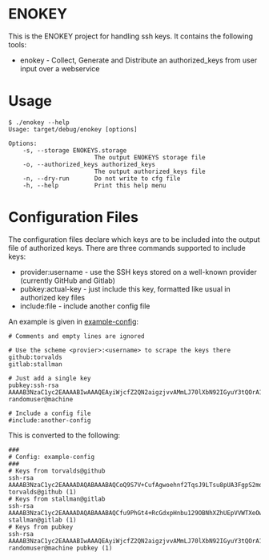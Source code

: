 # ENOKEY

This is the ENOKEY project for handling ssh keys. It contains the following tools:

* enokey - Collect, Generate and Distribute an authorized_keys from user input over a webservice


# Usage
```
$ ./enokey --help
Usage: target/debug/enokey [options]

Options:
    -s, --storage ENOKEYS.storage
                        The output ENOKEYS storage file
    -o, --authorized_keys authorized_keys
                        The output authorized_keys file
    -n, --dry-run       Do not write to cfg file
    -h, --help          Print this help menu
```

# Configuration Files

The configuration files declare which keys are to be included into the output file of authorized keys. There are three commands supported to include keys:

* provider:username - use the SSH keys stored on a well-known provider (currently GitHub and Gitlab)
* pubkey:actual-key - just include this key, formatted like usual in authorized key files
* include:file - include another config file

An example is given in [example-config](example-config):

```
# Comments and empty lines are ignored

# Use the scheme <provier>:<username> to scrape the keys there
github:torvalds
gitlab:stallman

# Just add a single key
pubkey:ssh-rsa AAAAB3NzaC1yc2EAAAABIwAAAQEAyiWjcfZ2QN2aigzjvvAMmLJ70lXbN92IGyuY3tQOrA162Jtn6OSDIUNcR3q8as6LrGlX2LJZAygndB59Mb12Zddv2nB/UuanD3x1R47fMA2iliMjanQSjDbtEgtDi6u/cArvb1PA4P9FUjxUx7RdNKd4RuYrFyOVMmPpbqD7x5QBHZT7y43mrHCYAoYEoOZdVrXcMVxnit2iN9oA3f+h5GmVRgciIXxgqBbdvRmADBrR9jkeQGFPOVdRfVGLxpFMeM+abm3+JmJIMxneiLcO2hxx+47MvMuALrLzoSztkks+HeiRkiv1bXOuXdUMFcrHNuwaJ/f5lqJtp8fdJ1+riQ== randomuser@machine

# Include a config file
#include:another-config
```

This is converted to the following:

```
###
# Config: example-config
###
# Keys from torvalds@github
ssh-rsa AAAAB3NzaC1yc2EAAAADAQABAAABAQCoQ9S7V+CufAgwoehnf2TqsJ9LTsu8pUA3FgpS2mdVwcMcTs++8P5sQcXHLtDmNLpWN4k7NQgxaY1oXy5e25x/4VhXaJXWEt3luSw+Phv/PB2+aGLvqCUirsLTAD2r7ieMhd/pcVf/HlhNUQgnO1mupdbDyqZoGD/uCcJiYav8i/V7nJWJouHA8yq31XS2yqXp9m3VC7UZZHzUsVJA9Us5YqF0hKYeaGruIHR2bwoDF9ZFMss5t6/pzxMljU/ccYwvvRDdI7WX4o4+zLuZ6RWvsU6LGbbb0pQdB72tlV41fSefwFsk4JRdKbyV3Xjf25pV4IXOTcqhy+4JTB/jXxrF torvalds@github (1)
# Keys from stallman@gitlab
ssh-rsa AAAAB3NzaC1yc2EAAAADAQABAAABAQCfu9PhGt4+RcGdxpHnbu129OBNhXZhUEpVVWTXeOwq68+CgdE25hjW3qyJkNDe/3uno9ogCg/FXa083r6bQt5YJU65o22yYBFXe+m1OcT4Uw56nkcT9hjJqJxHg1+DWKlheNhth5VQOVueyN8SPTKU6ezelcpWiOXfRBu5DOhGKkooT98f4HiujmrSkCD/1WIjAA4m0rBYF8PmXLW0qFiiw4mPxAAVXRu+lF6tPTqT9gSwUTgKcJ/LTd79caU0H0jsqsF9S/+s7/dMqR3TRGVnAUUQJlKyizA9mg2mJ91bBVGVSE/Aiyo3788vZekBqM7mWI74ZgePwf+EgT7yRlf1  stallman@gitlab (1)
# Keys from pubkey
ssh-rsa AAAAB3NzaC1yc2EAAAABIwAAAQEAyiWjcfZ2QN2aigzjvvAMmLJ70lXbN92IGyuY3tQOrA162Jtn6OSDIUNcR3q8as6LrGlX2LJZAygndB59Mb12Zddv2nB/UuanD3x1R47fMA2iliMjanQSjDbtEgtDi6u/cArvb1PA4P9FUjxUx7RdNKd4RuYrFyOVMmPpbqD7x5QBHZT7y43mrHCYAoYEoOZdVrXcMVxnit2iN9oA3f+h5GmVRgciIXxgqBbdvRmADBrR9jkeQGFPOVdRfVGLxpFMeM+abm3+JmJIMxneiLcO2hxx+47MvMuALrLzoSztkks+HeiRkiv1bXOuXdUMFcrHNuwaJ/f5lqJtp8fdJ1+riQ== randomuser@machine pubkey (1)
```
